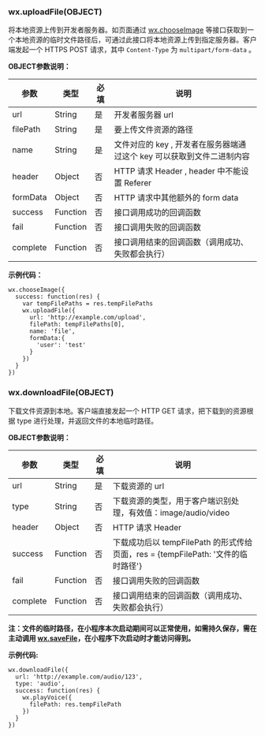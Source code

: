 ### wx.uploadFile\(OBJECT\)

将本地资源上传到开发者服务器。如页面通过 [wx.chooseImage](/API/媒体/文件.md#wxchooseimageobject) 等接口获取到一个本地资源的临时文件路径后，可通过此接口将本地资源上传到指定服务器。客户端发起一个 HTTPS POST 请求，其中 `Content-Type` 为 `multipart/form-data` 。

**OBJECT参数说明：**

| 参数 | 类型 | 必填 | 说明 |
| --- | --- | --- | --- |
| url | String | 是 | 开发者服务器 url |
| filePath | String | 是 | 要上传文件资源的路径 |
| name | String | 是 | 文件对应的 key , 开发者在服务器端通过这个 key 可以获取到文件二进制内容 |
| header | Object | 否 | HTTP 请求 Header , header 中不能设置 Referer |
| formData | Object | 否 | HTTP 请求中其他额外的 form data |
| success | Function | 否 | 接口调用成功的回调函数 |
| fail | Function | 否 | 接口调用失败的回调函数 |
| complete | Function | 否 | 接口调用结束的回调函数（调用成功、失败都会执行） |

**示例代码：**

```
wx.chooseImage({
  success: function(res) {
    var tempFilePaths = res.tempFilePaths
    wx.uploadFile({
      url: 'http://example.com/upload',
      filePath: tempFilePaths[0],
      name: 'file',
      formData:{
        'user': 'test'
      }
    })
  }
})
```

### wx.downloadFile\(OBJECT\)

下载文件资源到本地。客户端直接发起一个 HTTP GET 请求，把下载到的资源根据 type 进行处理，并返回文件的本地临时路径。

**OBJECT参数说明：**

| 参数 | 类型 | 必填 | 说明 |
| --- | --- | --- | --- |
| url | String | 是 | 下载资源的 url |
| type | String | 否 | 下载资源的类型，用于客户端识别处理，有效值：image/audio/video |
| header | Object | 否 | HTTP 请求 Header |
| success | Function | 否 | 下载成功后以 tempFilePath 的形式传给页面，res = {tempFilePath: '文件的临时路径'} |
| fail | Function | 否 | 接口调用失败的回调函数 |
| complete | Function | 否 | 接口调用结束的回调函数（调用成功、失败都会执行） |

**注：文件的临时路径，在小程序本次启动期间可以正常使用，如需持久保存，需在主动调用 ****[wx.saveFile](/API/媒体/文件.md)****，在小程序下次启动时才能访问得到。**

**示例代码:**

```
wx.downloadFile({
  url: 'http://example.com/audio/123',
  type: 'audio',
  success: function(res) {
    wx.playVoice({
      filePath: res.tempFilePath
    })
  }
})
```

